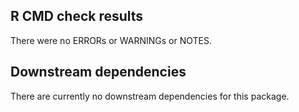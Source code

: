## R CMD check results
There were no ERRORs or WARNINGs or NOTES.

## Downstream dependencies
There are currently no downstream dependencies for this package.